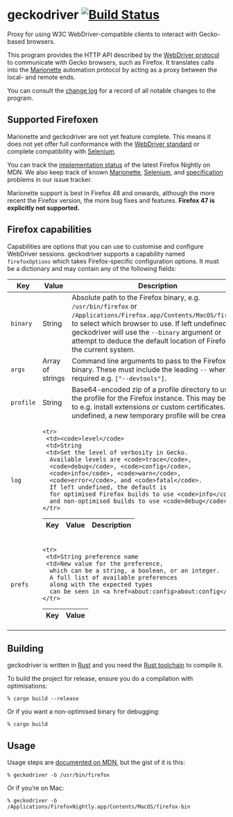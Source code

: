 # geckodriver [![Build Status](https://travis-ci.org/mozilla/geckodriver.svg?branch=master)](https://travis-ci.org/mozilla/geckodriver)

Proxy for using W3C WebDriver-compatible clients
to interact with Gecko-based browsers.

This program provides the HTTP API described by
the [WebDriver protocol](http://w3c.github.io/webdriver/webdriver-spec.html#protocol)
to communicate with Gecko browsers, such as Firefox.
It translates calls into
the [Marionette](https://developer.mozilla.org/en-US/docs/Mozilla/QA/Marionette)
automation protocol
by acting as a proxy between the local- and remote ends.

You can consult the [change log](https://github.com/mozilla/geckodriver/blob/master/CHANGES.md)
for a record of all notable changes to the program.

## Supported Firefoxen

Marionette and geckodriver are not yet feature complete.
This means it does not yet offer full conformance
with the [WebDriver standard](https://w3c.github.io/webdriver/webdriver-spec.html)
or complete compatibility with [Selenium](http://www.seleniumhq.org/).

You can track the [implementation status](https://developer.mozilla.org/en-US/docs/Mozilla/QA/Marionette/WebDriver/status)
of the latest Firefox Nightly on MDN.
We also keep track of known
[Marionette](https://github.com/mozilla/geckodriver/issues?q=is%3Aissue+is%3Aopen+label%3Amarionette),
[Selenium](https://github.com/mozilla/geckodriver/issues?q=is%3Aissue+is%3Aopen+label%3Aselenium),
and [specification](https://github.com/mozilla/geckodriver/issues?q=is%3Aissue+is%3Aopen+label%3Aspec)
problems in our issue tracker.

Marionette support is best in Firefox 48 and onwards,
although the more recent the Firefox version,
the more bug fixes and features.
**Firefox 47 is explicitly not supported.**

## Firefox capabilities

Capabilities are options that you can use
to customise and configure WebDriver sessions.
geckodriver supports a capability named `firefoxOptions`
which takes Firefox-specific configuration options.
It must be a dictionary and may contain any of the following fields:

<table>
 <thead>
  <tr>
   <th>Key
   <th>Value
   <th>Description
  </tr>
 </thead>

 <tr>
  <td><code>binary</code>
  <td>String
  <td>Absolute path to the Firefox binary,
   e.g. <code>/usr/bin/firefox</code>
   or <code>/Applications/Firefox.app/Contents/MacOS/firefox</code>,
   to select which browser to use.
   If left undefined geckodriver will
   use the <code>--binary</code> argument
   or attempt to deduce the default location of Firefox
   on the current system.
 </tr>

 <tr>
  <td><code>args</code>
  <td>Array of strings
  <td>Command line arguments to pass to the Firefox binary.
   These must include the leading <code>--</code> where required
   e.g. <code>["--devtools"]</code>.
 </tr>

 <tr>
  <td><code>profile</code>
  <td>String
  <td>Base64-encoded zip of a profile directory
   to use as the profile for the Firefox instance.
   This may be used to e.g. install extensions or custom certificates.
   If left undefined, a new temporary profile will be created.
 </tr>

 <tr>
  <td><code>log</code>
  <td colspan=2>
   <table>
    <thead>
     <tr>
      <th>Key
      <th>Value
      <th>Description
     </tr>
    </thead>
   
    <tr>
     <td><code>level</code>
     <td>String
     <td>Set the level of verbosity in Gecko.
      Available levels are <code>trace</code>,
      <code>debug</code>, <code>config</code>,
      <code>info</code>, <code>warn</code>,
      <code>error</code>, and <code>fatal</code>.
      If left undefined, the default is
      for optimised Firefox builds to use <code>info</code>
      and non-optimised builds to use <code>debug</code>.
    </tr>
   </table>
 </tr>

 <tr>
  <td><code>prefs</code>
  <td colspan=2>
   <table>
    <thead>
     <tr>
      <th>Key
      <th>Value
     </tr>
    </thead>

    <tr>
     <td>String preference name
     <td>New value for the preference,
      which can be a string, a boolean, or an integer.
      A full list of available preferences
      along with the expected types
      can be seen in <a href=about:config>about:config</a>.
    </tr>
   </table>
 </tr>
</table>

## Building

geckodriver is written in [Rust](https://www.rust-lang.org/)
and you need the [Rust toolchain](https://rustup.rs/) to compile it.

To build the project for release,
ensure you do a compilation with optimisations:

    % cargo build --release

Or if you want a non-optimised binary for debugging:

    % cargo build

## Usage

Usage steps are [documented on MDN](https://developer.mozilla.org/en-US/docs/Mozilla/QA/Marionette/WebDriver),
but the gist of it is this:

    % geckodriver -b /usr/bin/firefox

Or if you’re on Mac:

    % geckodriver -b /Applications/FirefoxNightly.app/Contents/MacOS/firefox-bin
